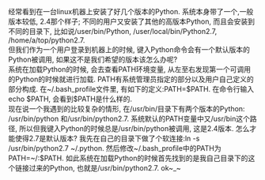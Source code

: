经常看到在一台linux机器上安装了好几个版本的Python. 系统本身带了一个,一般版本较低, 2.4那个样子; 不同的用户又安装了其他的高版本Python, 而且会安装到不同的目录下, 比如说/user/bin/Python, /user/local/bin/Python2.7, /home/a/top/python2.7.  
但我们作为一个用户登录到机器上的时候, 键入Python命令会有一个默认版本的Python被调用, 如果这不是我们希望的版本该怎么办呢?  
系统在加载Python的时候, 会去查看PATH环境变量, 从左至右发现第一个可调用的Python的时候就进行加载. PATH有系统管理员指定的部分以及用户自己定义的部分构成. 在~/.bash_profile文件里, 有如下的定义:PATH=\$PATH. 在命令行输入echo \$PATH, 会看到\$PATH是什么样的.  
现在说一个我遇到的比较复杂的情形, 在/usr/bin/目录下有两个版本的Python: /usr/bin/python 和/usr/bin/python2.7. 系统默认的PATH变量中又/usr/bin这个路径, 所以但我键入Python的时候总是/usr/bin/python被调用, 这是2.4版本. 怎么才能使得2.7是默认版本? 我先在自己的目录下做了个软连接:ln -s /usr/bin/python2.7 ~/.python. 然后修改~/.bash_profile中的PATH为PATH=~/:\$PATH. 如此系统在加载Python的时候首先找到的是我自己目录下的这个链接过来的Python, 也就是/usr/bin/python2.7. ok~_~
